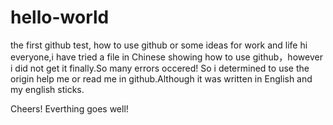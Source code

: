 # hello-world
the first github test, how to use github or some ideas for work and life
hi everyone,i have tried a file in Chinese showing how to use github，however
i did not get it finally.So many errors occered!
So i determined to use the origin help me or read me in github.Although it was
written in English and my english sticks.

Cheers! Everthing goes well!
